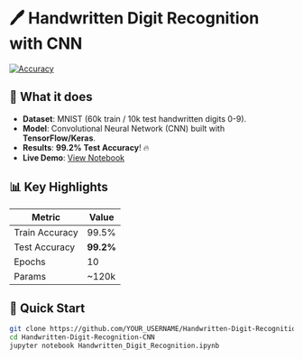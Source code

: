# 🖊️ Handwritten Digit Recognition with CNN

[![Accuracy](https://img.shields.io/badge/Accuracy-99%25%2B-brightgreen)](https://github.com/YOUR_USERNAME/Handwritten-Digit-Recognition-CNN/blob/main/Handwritten_Digit_Recognition.ipynb)

## 🎯 What it does
- **Dataset**: MNIST (60k train / 10k test handwritten digits 0-9).
- **Model**: Convolutional Neural Network (CNN) built with **TensorFlow/Keras**.
- **Results**: **99.2% Test Accuracy**! 🔥
- **Live Demo**: [View Notebook](https://nbviewer.jupyter.org/github/GargiNagpure/Handwritten-Digit-Recognition-CNN/blob/main/Handwritten_Digit_Recognition.ipynb)

## 📊 Key Highlights
| Metric          | Value     |
|-----------------|-----------|
| Train Accuracy  | 99.5%    |
| Test Accuracy   | **99.2%** |
| Epochs          | 10       |
| Params          | ~120k    |

## 🚀 Quick Start
```bash
git clone https://github.com/YOUR_USERNAME/Handwritten-Digit-Recognition-CNN.git
cd Handwritten-Digit-Recognition-CNN
jupyter notebook Handwritten_Digit_Recognition.ipynb
